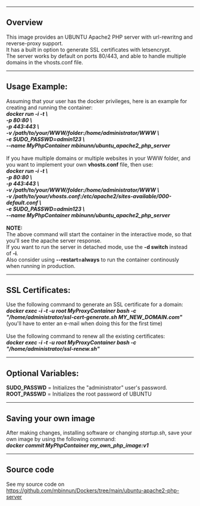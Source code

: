 -----------------------
Overview
-----------------------
This image provides an UBUNTU Apache2 PHP server with url-rewritng and reverse-proxy support.<br/>
It has a built in option to generate SSL certificates with letsencrypt.<br/>
The server works by default on ports 80/443, and able to handle multiple domains in the vhosts.conf file.

-----------------------
Usage Example:
-----------------------
Assuming that your user has the docker privileges, here is an example for creating and running the container:<br/>
***docker run -i -t \\<br/>
-p 80:80 \\<br/>
-p 443:443 \\<br/>
-v /path/to/your/WWW/folder:/home/administrator/WWW \\<br/>
-e SUDO_PASSWD=admin123 \\<br/>
--name MyPhpContainer mbinunn/ubuntu_apache2_php_server***<br/>
<br/>
If you have multiple domains or multiple websites in your WWW folder, and you want to implement your own **vhosts.conf** file, then use:<br/>
***docker run -i -t \\<br/>
-p 80:80 \\<br/>
-p 443:443 \\<br/>
-v /path/to/your/WWW/folder:/home/administrator/WWW \\<br/>
-v /path/to/your/vhosts.conf:/etc/apache2/sites-available/000-default.conf \\<br/>
-e SUDO_PASSWD=admin123 \\<br/>
--name MyPhpContainer mbinunn/ubuntu_apache2_php_server***<br/>
<br/>
**NOTE:**<br/>
The above command will start the container in the interactive mode, so that you'll see the apache server response.<br/>
If you want to run the server in detached mode, use the **-d switch** instead of **-i**.<br/>
Also consider using **--restart=always** to run the container continously when running in production.<br/>

-----------------------
SSL Certificates:
-----------------------
Use the following command to generate an SSL certificate for a domain:<br/>
***docker exec -i -t -u root MyProxyContainer bash -c "/home/administrator/ssl-cert-generate.sh MY_NEW_DOMAIN.com"***<br/>
(you'll have to enter an e-mail when doing this for the first time)<br/>
<br/>
Use the following command to renew all the existing certificates:<br/>
***docker exec -i -t -u root MyProxyContainer bash -c "/home/administrator/ssl-renew.sh"***<br/>

-----------------------
Optional Variables:
-----------------------
**SUDO_PASSWD** = Initializes the "administrator" user's password.<br/>
**ROOT_PASSWD** = Initializes the root password of UBUNTU<br/> 

-----------------------
Saving your own image
-----------------------
After making changes, installing software or changing *startup.sh*, save your own image by using the following command:<br/>
***docker commit MyPhpContainer my_own_php_image:v1***<br/>

-----------------------
Source code
-----------------------
See my source code on https://github.com/mbinnun/Dockers/tree/main/ubuntu-apache2-php-server
